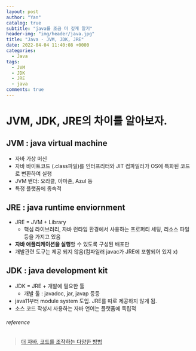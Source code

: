 ```yaml
---
layout: post
author: "Yan"
catalog: true
subtitle: "java를 조금 더 깊게 알기"
header-img: "img/header/java.jpg"
title: "Java - JVM, JDK, JRE"
date: 2022-04-04 11:40:08 +0000
categories:
  - Java
tags:
  - JVM
  - JDK
  - JRE
  - java
comments: true
---
```


# JVM, JDK, JRE의 차이를 알아보자. 

## JVM : java virtual machine
- 자바 가상 머신
- 자바 바이트코드 (.class파일)를 인터프리터와 JIT 컴파일러가 OS에 특화된 코드로 변환하여 실행
- JVM 밴더: 오라클, 아마존, Azul 등
- 특정 플랫폼에 종속적

## JRE : java runtime enviornment
- JRE = JVM + Library
  - 핵심 라이브러리, 자바 런타임 환경에서 사용하는 프로퍼티 세팅, 리소스 파일 등을 가지고 있음
- **자바 애플리케이션을 실행**할 수 있도록 구성된 배포판
- 개발관련 도구는 제공 되지 않음(컴파일러 javac가 JRE에 포함되어 있지 x)

## JDK : java development kit
- JDK = JRE + 개발에 필요한 툴
  - 개발 툴 : javadoc, jar, javap 등등
- java11부터 module system 도입. JRE를 따로 제공하지 않게 됨.
- 소스 코드 작성시 사용하는 자바 언어는 플랫폼에 독립적

###### reference

> [더 자바, 코드를 조작하는 다양한 방법](https://www.inflearn.com/course/the-java-code-manipulation)